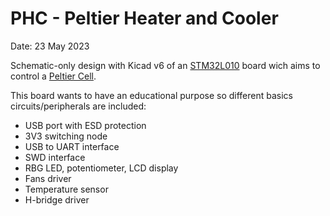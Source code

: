 # PHC - Peltier Heater and Cooler
Date: 23 May 2023

Schematic-only design with Kicad v6 of an [STM32L010](https://www.farnell.com/datasheets/2710889.pdf) board wich aims to control a [Peltier Cell](https://en.wikipedia.org/wiki/Thermoelectric_cooling). 

This board wants to have an educational purpose so different basics circuits/peripherals are included:
- USB port with ESD protection
- 3V3 switching node
- USB to UART interface
- SWD interface
- RBG LED, potentiometer, LCD display
- Fans driver
- Temperature sensor
- H-bridge driver

